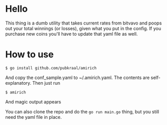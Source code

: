 # Hello

This thing is a dumb utility that takes current rates from bitvavo and poops out
your total winnings (or losses), given what you put in the config. If you
purchase new coins you'll have to update that yaml file as well.

# How to use

    $ go install github.com/pubkraal/amirich

And copy the conf_sample.yaml to ~/.amirich.yaml. The contents are
self-explanatory. Then just run

    $ amirich

And magic output appears

You can also clone the repo and do the `go run main.go` thing, but you still
need the yaml file in place.